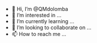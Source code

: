 - 👋 Hi, I’m @QMdolomba
- 👀 I’m interested in ...
- 🌱 I’m currently learning ...
- 💞️ I’m looking to collaborate on ...
- 📫 How to reach me ...

<!---
QMdolomba/QMdolomba is a ✨ special ✨ repository because its `README.md` (this file) appears on your GitHub profile.
You can click the Preview link to take a look at your changes.
--->
